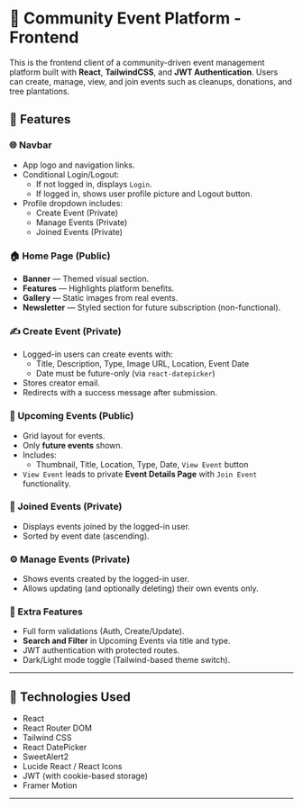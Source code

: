 # 🌱 Community Event Platform - Frontend

This is the frontend client of a community-driven event management platform built with **React**, **TailwindCSS**, and **JWT Authentication**. Users can create, manage, view, and join events such as cleanups, donations, and tree plantations.

## 🚀 Features

### 🌐 Navbar
- App logo and navigation links.
- Conditional Login/Logout:
  - If not logged in, displays `Login`.
  - If logged in, shows user profile picture and Logout button.
- Profile dropdown includes:
  - Create Event (Private)
  - Manage Events (Private)
  - Joined Events (Private)

### 🏠 Home Page (Public)
- **Banner** — Themed visual section.
- **Features** — Highlights platform benefits.
- **Gallery** — Static images from real events.
- **Newsletter** — Styled section for future subscription (non-functional).

### ✍️ Create Event (Private)
- Logged-in users can create events with:
  - Title, Description, Type, Image URL, Location, Event Date
  - Date must be future-only (via `react-datepicker`)
- Stores creator email.
- Redirects with a success message after submission.

### 📅 Upcoming Events (Public)
- Grid layout for events.
- Only **future events** shown.
- Includes:
  - Thumbnail, Title, Location, Type, Date, `View Event` button
- `View Event` leads to private **Event Details Page** with `Join Event` functionality.

### 🤝 Joined Events (Private)
- Displays events joined by the logged-in user.
- Sorted by event date (ascending).

### ⚙️ Manage Events (Private)
- Shows events created by the logged-in user.
- Allows updating (and optionally deleting) their own events only.

### 🧪 Extra Features
- Full form validations (Auth, Create/Update).
- **Search and Filter** in Upcoming Events via title and type.
- JWT authentication with protected routes.
- Dark/Light mode toggle (Tailwind-based theme switch).

---

## 📁 Technologies Used

- React
- React Router DOM
- Tailwind CSS
- React DatePicker
- SweetAlert2
- Lucide React / React Icons
- JWT (with cookie-based storage)
- Framer Motion

---


